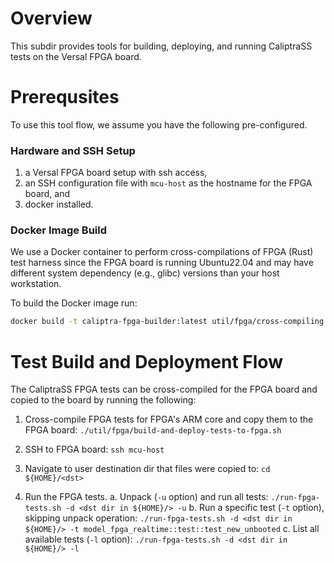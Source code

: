 # Overview

This subdir provides tools for building, deploying, and running CaliptraSS tests on the Versal FPGA board.

# Prerequsites

To use this tool flow, we assume you have the following pre-configured.

### Hardware and SSH Setup
1. a Versal FPGA board setup with ssh access,
2. an SSH configuration file with `mcu-host` as the hostname for the FPGA board, and
3. docker installed.

### Docker Image Build

We use a Docker container to perform cross-compilations of FPGA (Rust) test harness since the FPGA board is running Ubuntu22.04 and may have different system dependency (e.g., glibc) versions than your host workstation.

To build the Docker image run:
```sh
docker build -t caliptra-fpga-builder:latest util/fpga/cross-compiling
```

# Test Build and Deployment Flow

The CaliptraSS FPGA tests can be cross-compiled for the FPGA board and copied to the board by running the following:

1. Cross-compile FPGA tests for FPGA's ARM core and copy them to the FPGA board:
`./util/fpga/build-and-deploy-tests-to-fpga.sh`

2. SSH to FPGA board: `ssh mcu-host`

3. Navigate to user destination dir that files were copied to: `cd ${HOME}/<dst>`

4. Run the FPGA tests.
   a. Unpack (`-u` option) and run all tests:
   `./run-fpga-tests.sh -d <dst dir in ${HOME}/> -u`
   b. Run a specific test (`-t` option), skipping unpack operation:
   `./run-fpga-tests.sh -d <dst dir in ${HOME}/> -t model_fpga_realtime::test::test_new_unbooted`
   c. List all available tests (`-l` option):
   `./run-fpga-tests.sh -d <dst dir in ${HOME}/> -l`

